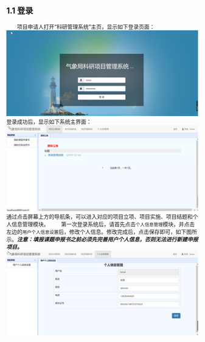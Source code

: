 ## 1.1 登录
　　项目申请人打开“科研管理系统”主页，显示如下登录页面：
![登录界面](../images/userLogin.jpg)
　　登录成功后，显示如下系统主界面：
![主界面](../images/userMain.jpg)
　　通过点击屏幕上方的导航条，可以进入对应的项目立项、项目实施、项目结题和个人信息管理模块。
　　第一次登录系统后，请首先点击`个人信息管理`模块，并点击左边的`用户个人信息设置`后，修改个人信息。修改完成后，点击保存即可，如下图所示。***注意：填报课题申报书之前必须先完善用户个人信息，否则无法进行新建申报项目。***
![修改用户个人信息](../images/userManage.jpg)

